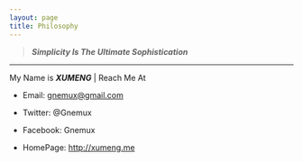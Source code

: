 ```yaml
---
layout: page
title: Philosophy
---
```


>  ***Simplicity Is The Ultimate Sophistication***

----

My Name is ***_XUMENG_*** | Reach Me At

+ Email: gnemux@gmail.com

+ Twitter: @Gnemux

+ Facebook: Gnemux

+ HomePage: http://xumeng.me